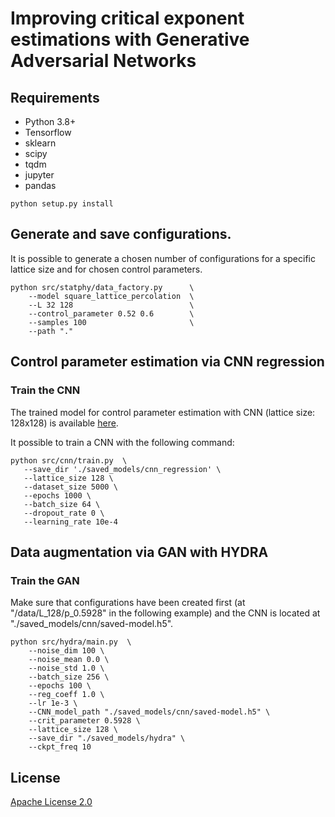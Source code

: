 # Improving critical exponent estimations with Generative Adversarial Networks

## Requirements

* Python 3.8+
* Tensorflow
* sklearn
* scipy
* tqdm
* jupyter
* pandas

```shell
python setup.py install
```

## Generate and save configurations.

It is possible to generate a chosen number of configurations for a specific lattice size and for chosen control parameters.

```shell
python src/statphy/data_factory.py      \
    --model square_lattice_percolation  \
    --L 32 128                          \
    --control_parameter 0.52 0.6        \
    --samples 100                       \
    --path "."
```

## Control parameter estimation via CNN regression

### Train the CNN 

The trained model for control parameter estimation with CNN (lattice size: 128x128) is available [here](https://drive.google.com/file/d/1T1a5Z00auQUzX4hayw4rnxqXKjjdwoPT/view?usp=sharing).

It possible to train a CNN with the following command:

 ```shell
python src/cnn/train.py  \
    --save_dir './saved_models/cnn_regression' \
    --lattice_size 128 \
    --dataset_size 5000 \
    --epochs 1000 \
    --batch_size 64 \
    --dropout_rate 0 \
    --learning_rate 10e-4 
 ```

## Data augmentation via GAN with HYDRA

### Train the GAN

Make sure that configurations have been created first (at "/data/L_128/p_0.5928" in the following example) and the CNN is located at "./saved_models/cnn/saved-model.h5". 

```shell
python src/hydra/main.py  \
    --noise_dim 100 \
    --noise_mean 0.0 \
    --noise_std 1.0 \
    --batch_size 256 \
    --epochs 100 \
    --reg_coeff 1.0 \
    --lr 1e-3 \
    --CNN_model_path "./saved_models/cnn/saved-model.h5" \
    --crit_parameter 0.5928 \
    --lattice_size 128 \
    --save_dir "./saved_models/hydra" \
    --ckpt_freq 10 
``` 

## License
[Apache License 2.0](https://github.com/adelshb/Improving-critical-exponent-estimations-with-Generative-Adversarial-Networks/blob/main/LICENSE)

